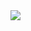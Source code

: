 <a href="https://github.com/anuraghazra/github-readme-stats">
  <img align="left" src="https://github-readme-stats.vercel.app/api?username=Takatoshi-ish&count_private=true&show_icons=true&theme=blue-green" />
</a>
